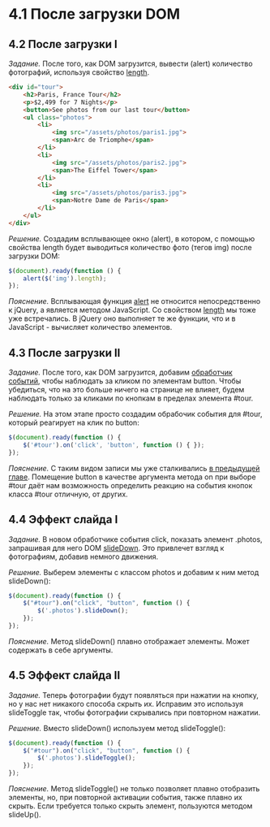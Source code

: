 # 4.1 После загрузки DOM

## 4.2 После загрузки I

_Задание._
После того, как DOM загрузится, вывести (alert) количество фотографий, используя свойство [length](http://api.jquery.com/length/).
```html
<div id="tour">
    <h2>Paris, France Tour</h2>
    <p>$2,499 for 7 Nights</p>
    <button>See photos from our last tour</button>
    <ul class="photos">
        <li>
            <img src="/assets/photos/paris1.jpg">
            <span>Arc de Triomphe</span>
        </li>
        <li>
            <img src="/assets/photos/paris2.jpg">
            <span>The Eiffel Tower</span>
        </li>
        <li>
            <img src="/assets/photos/paris3.jpg">
            <span>Notre Dame de Paris</span>
        </li>
    </ul>
</div>
```

_Решение._
Создадим всплывающее окно (alert), в котором, с помощью свойства length будет выводиться количество фото (тегов img) после загрузки DOM: 
```javascript
$(document).ready(function () {
    alert($('img').length);
});
```

_Пояснение._
Всплывающая функция [alert](https://github.com/Preigile/CodeschoolHints/blob/master/JavaScript/JavaScript_Road_Trip_Part_2/3.built-in_functions.md#32-%D0%92%D1%81%D0%BF%D0%BB%D1%8B%D0%B2%D0%B0%D1%8E%D1%89%D0%B5%D0%B5-%D0%BE%D0%BA%D0%BD%D0%BE-i) не относится непосредственно к jQuery, а является методом JavaScript. Со свойством [length](https://github.com/Preigile/CodeschoolHints/blob/master/JavaScript/JavaScript_Road_Trip_Part_1/1.values.md#112-%D0%9E%D0%BF%D1%80%D0%B5%D0%B4%D0%B5%D0%BB%D0%B5%D0%BD%D0%B8%D0%B5-%D0%B4%D0%BB%D0%B8%D0%BD%D1%8B-%D1%81%D1%82%D1%80%D0%BE%D0%BA%D0%B8) мы тоже уже встречались. В jQuery оно выполняет те же функции, что и в JavaScript - вычисляет количество элементов. 

## 4.3 После загрузки II

_Задание._
После того, как DOM загрузится, добавим [обработчик событий](http://api.jquery.com/on/), чтобы наблюдать за кликом по элементам button. Чтобы убедиться, что на это больше ничего на странице не влияет, будем наблюдать только за кликами по кнопкам в пределах элемента #tour.

_Решение._
На этом этапе просто создадим обрабочик события для #tour, который реагирует на клик по button:
```javascript
$(document).ready(function () {
    $('#tour').on('click', 'button', function () { });
});
```

_Пояснение._
С таким видом записи мы уже сталкивались [в предыдущей главе](https://github.com/Preigile/CodeschoolHints/blob/master/JavaScript/Try_jQuery/3.manipulating_the_dom.md#319-%D0%A3%D0%BB%D1%83%D1%87%D1%88%D0%B5%D0%BD%D0%B8%D0%B5-%D0%BE%D0%B1%D1%80%D0%B0%D0%B1%D0%BE%D1%82%D1%87%D0%B8%D0%BA%D0%B0-on). Помещение button в качестве аргумента метода on при выборе #tour даёт нам возможность определить реакцию на события кнопок класса #tour отличную, от других.

## 4.4 Эффект слайда I

_Задание._
В новом обработчике события click, показать элемент .photos, запрашивая для него DOM [slideDown](http://api.jquery.com/slideDown/). Это привлечет взгляд к фотографиям, добавив немного движения.

_Решение._
Выберем элементы с классом photos и добавим к ним метод slideDown():
```javascript
$(document).ready(function () {
    $("#tour").on("click", "button", function () {
        $('.photos').slideDown();
    });
});
```

_Пояснение._
Метод slideDown() плавно отображает элементы. Может содержать в себе аргументы.

## 4.5 Эффект слайда II

_Задание._
Теперь фотографии будут появляться при нажатии на кнопку, но у нас нет никакого способа скрыть их. Исправим это используя slideToggle так, чтобы фотографии скрывались при повторном нажатии.

_Решение._
Вместо slideDown() используем метод slideToggle():
```javascript
$(document).ready(function () {
    $("#tour").on("click", "button", function () {
        $('.photos').slideToggle();
    });
});
```

_Пояснение._
Метод slideToggle() не только позволяет плавно отобразить элементы, но, при повторной активации события, также плавно их скрыть. Если требуется только скрыть элемент, пользуются методом slideUp().